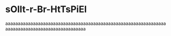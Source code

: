 # sOlIt-r-Br-HtTsPiEl
aaaaaaaaaaaaaaaaaaaaaaaaaaaaaaaaaaaaaaaaaaaaaaaaaaaaaaaaaaaaaaaaaaaaaaaaaaaaaaaaaaaaaaaaaaaaaaaa
